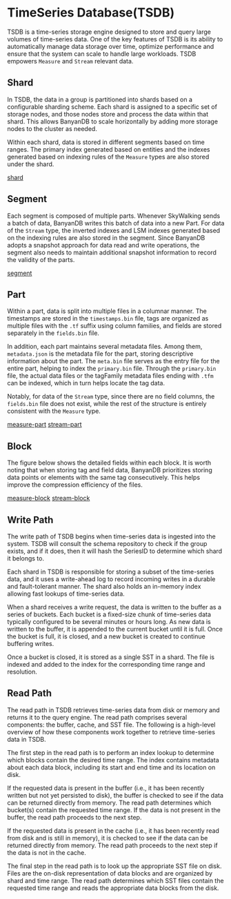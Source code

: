 # TimeSeries Database(TSDB)

TSDB is a time-series storage engine designed to store and query large volumes of time-series data. One of the key features of TSDB is its ability to automatically manage data storage over time, optimize performance and ensure that the system can scale to handle large workloads. TSDB empowers `Measure` and `Stream` relevant data.

## Shard

In TSDB, the data in a group is partitioned into shards based on a configurable sharding scheme. Each shard is assigned to a specific set of storage nodes, and those nodes store and process the data within that shard. This allows BanyanDB to scale horizontally by adding more storage nodes to the cluster as needed.

Within each shard, data is stored in different segments based on time ranges. The primary index generated based on entities and the indexes generated based on indexing rules of the `Measure` types are also stored under the shard.

[shard](https://skywalking.apache.org/doc-graph/banyandb/v0.6.0/shard.png)

## Segment

Each segment is composed of multiple parts. Whenever SkyWalking sends a batch of data, BanyanDB writes this batch of data into a new Part. For data of the `Stream` type, the inverted indexes and LSM indexes generated based on the indexing rules are also stored in the segment. Since BanyanDB adopts a snapshot approach for data read and write operations, the segment also needs to maintain additional snapshot information to record the validity of the parts.

[segment](https://skywalking.apache.org/doc-graph/banyandb/v0.6.0/segment.png)

## Part

Within a part, data is split into multiple files in a columnar manner. The timestamps are stored in the `timestamps.bin` file, tags are organized as multiple files with the `.tf` suffix using column families, and fields are stored separately in the `fields.bin` file. 

In addition, each part maintains several metadata files. Among them, `metadata.json` is the metadata file for the part, storing descriptive information about the part. The `meta.bin` file serves as the entry file for the entire part, helping to index the `primary.bin` file. Through the `primary.bin` file, the actual data files or the tagFamily metadata files ending with `.tfm` can be indexed, which in turn helps locate the tag data. 

Notably, for data of the `Stream` type, since there are no field columns, the `fields.bin` file does not exist, while the rest of the structure is entirely consistent with the `Measure` type.

[measure-part](https://skywalking.apache.org/doc-graph/banyandb/v0.6.0/measure-part.png)
[stream-part](https://skywalking.apache.org/doc-graph/banyandb/v0.6.0/stream-part.png)

## Block

The figure below shows the detailed fields within each block. It is worth noting that when storing tag and field data, BanyanDB prioritizes storing data points or elements with the same tag consecutively. This helps improve the compression efficiency of the files.

[measure-block](https://skywalking.apache.org/doc-graph/banyandb/v0.6.0/measure-block.png)
[stream-block](https://skywalking.apache.org/doc-graph/banyandb/v0.6.0/stream-block.png)

## Write Path

The write path of TSDB begins when time-series data is ingested into the system. TSDB will consult the schema repository to check if the group exists, and if it does, then it will hash the SeriesID to determine which shard it belongs to.

Each shard in TSDB is responsible for storing a subset of the time-series data, and it uses a write-ahead log to record incoming writes in a durable and fault-tolerant manner. The shard also holds an in-memory index allowing fast lookups of time-series data.

When a shard receives a write request, the data is written to the buffer as a series of buckets. Each bucket is a fixed-size chunk of time-series data typically configured to be several minutes or hours long. As new data is written to the buffer, it is appended to the current bucket until it is full. Once the bucket is full, it is closed, and a new bucket is created to continue buffering writes.

Once a bucket is closed, it is stored as a single SST in a shard. The file is indexed and added to the index for the corresponding time range and resolution.

## Read Path

The read path in TSDB retrieves time-series data from disk or memory and returns it to the query engine. The read path comprises several components: the buffer, cache, and SST file. The following is a high-level overview of how these components work together to retrieve time-series data in TSDB.

The first step in the read path is to perform an index lookup to determine which blocks contain the desired time range. The index contains metadata about each data block, including its start and end time and its location on disk.

If the requested data is present in the buffer (i.e., it has been recently written but not yet persisted to disk), the buffer is checked to see if the data can be returned directly from memory. The read path determines which bucket(s) contain the requested time range. If the data is not present in the buffer, the read path proceeds to the next step.

If the requested data is present in the cache (i.e., it has been recently read from disk and is still in memory), it is checked to see if the data can be returned directly from memory. The read path proceeds to the next step if the data is not in the cache.

The final step in the read path is to look up the appropriate SST file on disk. Files are the on-disk representation of data blocks and are organized by shard and time range. The read path determines which SST files contain the requested time range and reads the appropriate data blocks from the disk.
